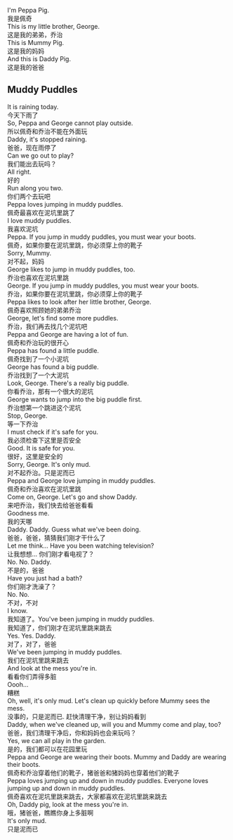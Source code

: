I'm Peppa Pig.\
我是佩奇\
This is my little brother, George.\
这是我的弟弟，乔治\
This is Mummy Pig.\
这是我的妈妈\
And this is Daddy Pig.\
这是我的爸爸

## Muddy Puddles

It is raining today.\
今天下雨了\
So, Peppa and George cannot play outside.\
所以佩奇和乔治不能在外面玩\
Daddy, it's stopped raining.\
爸爸，现在雨停了\
Can we go out to play?\
我们能出去玩吗？\
All right.\
好的\
Run along you two.\
你们两个去玩吧\
Peppa loves jumping in muddy puddles.\
佩奇最喜欢在泥坑里跳了\
I love muddy puddles.\
我喜欢泥坑\
Peppa. If you jump in muddy puddles, you must wear your boots.\
佩奇，如果你要在泥坑里跳，你必须穿上你的靴子\
Sorry, Mummy.\
对不起，妈妈\
George likes to jump in muddy puddles, too.\
乔治也喜欢在泥坑里跳\
George. If you jump in muddy puddles, you must wear your boots.\
乔治，如果你要在泥坑里跳，你必须穿上你的靴子\
Peppa likes to look after her little brother, George.\
佩奇喜欢照顾她的弟弟乔治\
George, let's find some more puddles.\
乔治，我们再去找几个泥坑吧\
Peppa and George are having a lot of fun.\
佩奇和乔治玩的很开心\
Peppa has found a little puddle.\
佩奇找到了一个小泥坑\
George has found a big puddle.\
乔治找到了一个大泥坑\
Look, George. There's a really big puddle.\
你看乔治，那有一个很大的泥坑\
George wants to jump into the big puddle first.\
乔治想第一个跳进这个泥坑\
Stop, George.\
等一下乔治\
I must check if it's safe for you.\
我必须检查下这里是否安全\
Good. It is safe for you.\
很好，这里是安全的\
Sorry, George. It's only mud.\
对不起乔治。只是泥而已\
Peppa and George love jumping in muddy puddles.\
佩奇和乔治喜欢在泥坑里跳\
Come on, George. Let's go and show Daddy.\
来吧乔治，我们快去给爸爸看看\
Goodness me.\
我的天哪\
Daddy. Daddy. Guess what we've been doing.\
爸爸，爸爸，猜猜我们刚才干什么了\
Let me think... Have you been watching television?\
让我想想... 你们刚才看电视了？\
No. No. Daddy.\
不是的，爸爸\
Have you just had a bath?\
你们刚才洗澡了？\
No. No.\
不对，不对\
I know.\
我知道了。You've been jumping in muddy puddles.\
我知道了，你们刚才在泥坑里跳来跳去\
Yes. Yes. Daddy.\
对了，对了，爸爸\
We've been jumping in muddy puddles.\
我们在泥坑里跳来跳去\
And look at the mess you're in.\
看看你们弄得多脏\
Oooh...\
糟糕\
Oh, well, it's only mud. Let's clean up quickly before Mummy sees the mess.\
没事的，只是泥而已. 赶快清理干净，别让妈妈看到\
Daddy, when we've cleaned up, will you and Mummy come and play, too?\
爸爸，我们清理干净后，你和妈妈也会来玩吗？\
Yes, we can all play in the garden.\
是的，我们都可以在花园里玩\
Peppa and George are wearing their boots. Mummy and Daddy are wearing their boots.\
佩奇和乔治穿着他们的靴子，猪爸爸和猪妈妈也穿着他们的靴子\
Peppa loves jumping up and down in muddy puddles. Everyone loves jumping up and down in muddy puddles.\
佩奇喜欢在泥坑里跳来跳去，大家都喜欢在泥坑里跳来跳去\
Oh, Daddy pig, look at the mess you're in.\
哦，猪爸爸，瞧瞧你身上多脏啊\
It's only mud.\
只是泥而已
